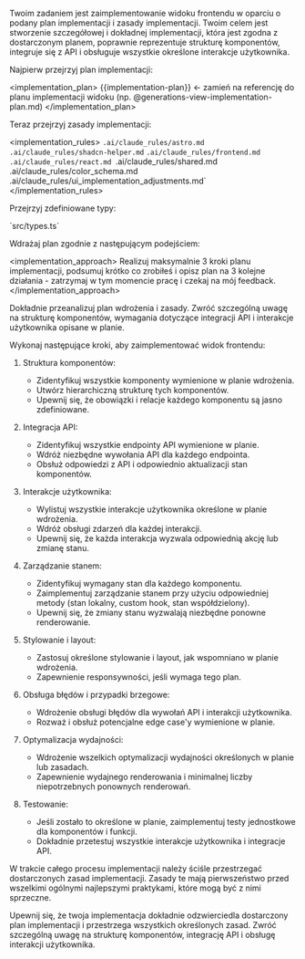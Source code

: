 Twoim zadaniem jest zaimplementowanie widoku frontendu w oparciu o podany plan implementacji i zasady implementacji. Twoim celem jest stworzenie szczegółowej i dokładnej implementacji, która jest zgodna z dostarczonym planem, poprawnie reprezentuje strukturę komponentów, integruje się z API i obsługuje wszystkie określone interakcje użytkownika.

Najpierw przejrzyj plan implementacji:

<implementation_plan>
{{implementation-plan}} <- zamień na referencję do planu implementacji widoku (np. @generations-view-implementation-plan.md)
</implementation_plan>

Teraz przejrzyj zasady implementacji:

<implementation_rules>
`.ai/claude_rules/astro.md`
`.ai/claude_rules/shadcn-helper.md`
`.ai/claude_rules/frontend.md`
`.ai/claude_rules/react.md
`.ai/claude_rules/shared.md`
`.ai/claude_rules/color_schema.md`
`.ai/claude_rules/ui_implementation_adjustments.md`
</implementation_rules>

Przejrzyj zdefiniowane typy:

<types>
`src/types.ts`
</types>

Wdrażaj plan zgodnie z następującym podejściem:

<implementation_approach>
Realizuj maksymalnie 3 kroki planu implementacji, podsumuj krótko co zrobiłeś i opisz plan na 3 kolejne działania - zatrzymaj w tym momencie pracę i czekaj na mój feedback.
</implementation_approach>

Dokładnie przeanalizuj plan wdrożenia i zasady. Zwróć szczególną uwagę na strukturę komponentów, wymagania dotyczące integracji API i interakcje użytkownika opisane w planie.

Wykonaj następujące kroki, aby zaimplementować widok frontendu:

1. Struktura komponentów:
   - Zidentyfikuj wszystkie komponenty wymienione w planie wdrożenia.
   - Utwórz hierarchiczną strukturę tych komponentów.
   - Upewnij się, że obowiązki i relacje każdego komponentu są jasno zdefiniowane.

2. Integracja API:
   - Zidentyfikuj wszystkie endpointy API wymienione w planie.
   - Wdróż niezbędne wywołania API dla każdego endpointa.
   - Obsłuż odpowiedzi z API i odpowiednio aktualizacji stan komponentów.

3. Interakcje użytkownika:
   - Wylistuj wszystkie interakcje użytkownika określone w planie wdrożenia.
   - Wdróż obsługi zdarzeń dla każdej interakcji.
   - Upewnij się, że każda interakcja wyzwala odpowiednią akcję lub zmianę stanu.

4. Zarządzanie stanem:
   - Zidentyfikuj wymagany stan dla każdego komponentu.
   - Zaimplementuj zarządzanie stanem przy użyciu odpowiedniej metody (stan lokalny, custom hook, stan współdzielony).
   - Upewnij się, że zmiany stanu wyzwalają niezbędne ponowne renderowanie.

5. Stylowanie i layout:
   - Zastosuj określone stylowanie i layout, jak wspomniano w planie wdrożenia.
   - Zapewnienie responsywności, jeśli wymaga tego plan.

6. Obsługa błędów i przypadki brzegowe:
   - Wdrożenie obsługi błędów dla wywołań API i interakcji użytkownika.
   - Rozważ i obsłuż potencjalne edge case'y wymienione w planie.

7. Optymalizacja wydajności:
   - Wdrożenie wszelkich optymalizacji wydajności określonych w planie lub zasadach.
   - Zapewnienie wydajnego renderowania i minimalnej liczby niepotrzebnych ponownych renderowań.

8. Testowanie:
   - Jeśli zostało to określone w planie, zaimplementuj testy jednostkowe dla komponentów i funkcji.
   - Dokładnie przetestuj wszystkie interakcje użytkownika i integracje API.

W trakcie całego procesu implementacji należy ściśle przestrzegać dostarczonych zasad implementacji. Zasady te mają pierwszeństwo przed wszelkimi ogólnymi najlepszymi praktykami, które mogą być z nimi sprzeczne.

Upewnij się, że twoja implementacja dokładnie odzwierciedla dostarczony plan implementacji i przestrzega wszystkich określonych zasad. Zwróć szczególną uwagę na strukturę komponentów, integrację API i obsługę interakcji użytkownika.